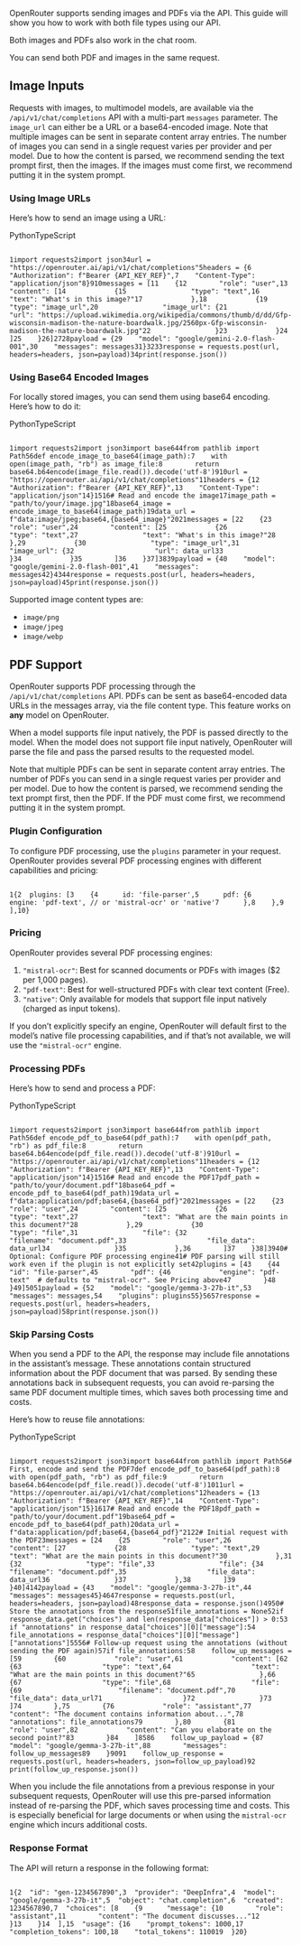 OpenRouter supports sending images and PDFs via the API. This guide will show you how to work with both file types using our API.

Both images and PDFs also work in the chat room.

You can send both PDF and images in the same request.

## Image Inputs

Requests with images, to multimodel models, are available via the `/api/v1/chat/completions` API with a multi-part `messages` parameter. The `image_url` can either be a URL or a base64-encoded image. Note that multiple images can be sent in separate content array entries. The number of images you can send in a single request varies per provider and per model. Due to how the content is parsed, we recommend sending the text prompt first, then the images. If the images must come first, we recommend putting it in the system prompt.

### Using Image URLs

Here’s how to send an image using a URL:

PythonTypeScript

```code-block text-sm

1import requests2import json34url = "https://openrouter.ai/api/v1/chat/completions"5headers = {6    "Authorization": f"Bearer {API_KEY_REF}",7    "Content-Type": "application/json"8}910messages = [11    {12        "role": "user",13        "content": [14            {15                "type": "text",16                "text": "What's in this image?"17            },18            {19                "type": "image_url",20                "image_url": {21                    "url": "https://upload.wikimedia.org/wikipedia/commons/thumb/d/dd/Gfp-wisconsin-madison-the-nature-boardwalk.jpg/2560px-Gfp-wisconsin-madison-the-nature-boardwalk.jpg"22                }23            }24        ]25    }26]2728payload = {29    "model": "google/gemini-2.0-flash-001",30    "messages": messages31}3233response = requests.post(url, headers=headers, json=payload)34print(response.json())

```

### Using Base64 Encoded Images

For locally stored images, you can send them using base64 encoding. Here’s how to do it:

PythonTypeScript

```code-block text-sm

1import requests2import json3import base644from pathlib import Path56def encode_image_to_base64(image_path):7    with open(image_path, "rb") as image_file:8        return base64.b64encode(image_file.read()).decode('utf-8')910url = "https://openrouter.ai/api/v1/chat/completions"11headers = {12    "Authorization": f"Bearer {API_KEY_REF}",13    "Content-Type": "application/json"14}1516# Read and encode the image17image_path = "path/to/your/image.jpg"18base64_image = encode_image_to_base64(image_path)19data_url = f"data:image/jpeg;base64,{base64_image}"2021messages = [22    {23        "role": "user",24        "content": [25            {26                "type": "text",27                "text": "What's in this image?"28            },29            {30                "type": "image_url",31                "image_url": {32                    "url": data_url33                }34            }35        ]36    }37]3839payload = {40    "model": "google/gemini-2.0-flash-001",41    "messages": messages42}4344response = requests.post(url, headers=headers, json=payload)45print(response.json())

```

Supported image content types are:

- `image/png`
- `image/jpeg`
- `image/webp`

## PDF Support

OpenRouter supports PDF processing through the `/api/v1/chat/completions` API. PDFs can be sent as base64-encoded data URLs in the messages array, via the file content type. This feature works on **any** model on OpenRouter.

When a model supports file input natively, the PDF is passed directly to the
model. When the model does not support file input natively, OpenRouter will
parse the file and pass the parsed results to the requested model.

Note that multiple PDFs can be sent in separate content array entries. The number of PDFs you can send in a single request varies per provider and per model. Due to how the content is parsed, we recommend sending the text prompt first, then the PDF. If the PDF must come first, we recommend putting it in the system prompt.

### Plugin Configuration

To configure PDF processing, use the `plugins` parameter in your request. OpenRouter provides several PDF processing engines with different capabilities and pricing:

```code-block text-sm

1{2  plugins: [3    {4      id: 'file-parser',5      pdf: {6        engine: 'pdf-text', // or 'mistral-ocr' or 'native'7      },8    },9  ],10}
```

### Pricing

OpenRouter provides several PDF processing engines:

1. `"mistral-ocr"`: Best for scanned documents or
PDFs with images ($2 per 1,000 pages).
2. `"pdf-text"`: Best for well-structured PDFs with
clear text content (Free).
3. `"native"`: Only available for models that
support file input natively (charged as input tokens).

If you don’t explicitly specify an engine, OpenRouter will default first to the model’s native file processing capabilities, and if that’s not available, we will use the `"mistral-ocr"` engine.

### Processing PDFs

Here’s how to send and process a PDF:

PythonTypeScript

```code-block text-sm

1import requests2import json3import base644from pathlib import Path56def encode_pdf_to_base64(pdf_path):7    with open(pdf_path, "rb") as pdf_file:8        return base64.b64encode(pdf_file.read()).decode('utf-8')910url = "https://openrouter.ai/api/v1/chat/completions"11headers = {12    "Authorization": f"Bearer {API_KEY_REF}",13    "Content-Type": "application/json"14}1516# Read and encode the PDF17pdf_path = "path/to/your/document.pdf"18base64_pdf = encode_pdf_to_base64(pdf_path)19data_url = f"data:application/pdf;base64,{base64_pdf}"2021messages = [22    {23        "role": "user",24        "content": [25            {26                "type": "text",27                "text": "What are the main points in this document?"28            },29            {30                "type": "file",31                "file": {32                    "filename": "document.pdf",33                    "file_data": data_url34                }35            },36        ]37    }38]3940# Optional: Configure PDF processing engine41# PDF parsing will still work even if the plugin is not explicitly set42plugins = [43    {44        "id": "file-parser",45        "pdf": {46            "engine": "pdf-text"  # defaults to "mistral-ocr". See Pricing above47        }48    }49]5051payload = {52    "model": "google/gemma-3-27b-it",53    "messages": messages,54    "plugins": plugins55}5657response = requests.post(url, headers=headers, json=payload)58print(response.json())

```

### Skip Parsing Costs

When you send a PDF to the API, the response may include file annotations in the assistant’s message. These annotations contain structured information about the PDF document that was parsed. By sending these annotations back in subsequent requests, you can avoid re-parsing the same PDF document multiple times, which saves both processing time and costs.

Here’s how to reuse file annotations:

PythonTypeScript

```code-block text-sm

1import requests2import json3import base644from pathlib import Path56# First, encode and send the PDF7def encode_pdf_to_base64(pdf_path):8    with open(pdf_path, "rb") as pdf_file:9        return base64.b64encode(pdf_file.read()).decode('utf-8')1011url = "https://openrouter.ai/api/v1/chat/completions"12headers = {13    "Authorization": f"Bearer {API_KEY_REF}",14    "Content-Type": "application/json"15}1617# Read and encode the PDF18pdf_path = "path/to/your/document.pdf"19base64_pdf = encode_pdf_to_base64(pdf_path)20data_url = f"data:application/pdf;base64,{base64_pdf}"2122# Initial request with the PDF23messages = [24    {25        "role": "user",26        "content": [27            {28                "type": "text",29                "text": "What are the main points in this document?"30            },31            {32                "type": "file",33                "file": {34                    "filename": "document.pdf",35                    "file_data": data_url36                }37            },38        ]39    }40]4142payload = {43    "model": "google/gemma-3-27b-it",44    "messages": messages45}4647response = requests.post(url, headers=headers, json=payload)48response_data = response.json()4950# Store the annotations from the response51file_annotations = None52if response_data.get("choices") and len(response_data["choices"]) > 0:53    if "annotations" in response_data["choices"][0]["message"]:54        file_annotations = response_data["choices"][0]["message"]["annotations"]5556# Follow-up request using the annotations (without sending the PDF again)57if file_annotations:58    follow_up_messages = [59        {60            "role": "user",61            "content": [62                {63                    "type": "text",64                    "text": "What are the main points in this document?"65                },66                {67                    "type": "file",68                    "file": {69                        "filename": "document.pdf",70                        "file_data": data_url71                    }72                }73            ]74        },75        {76            "role": "assistant",77            "content": "The document contains information about...",78            "annotations": file_annotations79        },80        {81            "role": "user",82            "content": "Can you elaborate on the second point?"83        }84    ]8586    follow_up_payload = {87        "model": "google/gemma-3-27b-it",88        "messages": follow_up_messages89    }9091    follow_up_response = requests.post(url, headers=headers, json=follow_up_payload)92    print(follow_up_response.json())

```

When you include the file annotations from a previous response in your
subsequent requests, OpenRouter will use this pre-parsed information instead
of re-parsing the PDF, which saves processing time and costs. This is
especially beneficial for large documents or when using the `mistral-ocr`
engine which incurs additional costs.

### Response Format

The API will return a response in the following format:

```code-block text-sm

1{2  "id": "gen-1234567890",3  "provider": "DeepInfra",4  "model": "google/gemma-3-27b-it",5  "object": "chat.completion",6  "created": 1234567890,7  "choices": [8    {9      "message": {10        "role": "assistant",11        "content": "The document discusses..."12      }13    }14  ],15  "usage": {16    "prompt_tokens": 1000,17    "completion_tokens": 100,18    "total_tokens": 110019  }20}
```